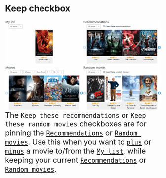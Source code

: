 # Keep checkbox
<img src="../content/keep.gif"/>  
<span style="font-size:18pt;">
The <code>Keep these recommendations</code> or <code>Keep these random movies</code> checkboxes are for pinning the <a href="./rec.md"><code>Recommendations</code></a> or <a href="./rand.md"><code>Random movies</code></a>.  
Use this when you want to <a href="../interactions/plus.md"><code>plus</code></a> or <a href="../interactions/plus.md"><code>minus</code></a> a movie to/from the <a href="./my.md"><code>My list</code></a>, while keeping your current <a href="./rec.md"><code>Recommendations</code></a> or <a href="./rand.md"><code>Random movies</code></a>.
</span> 